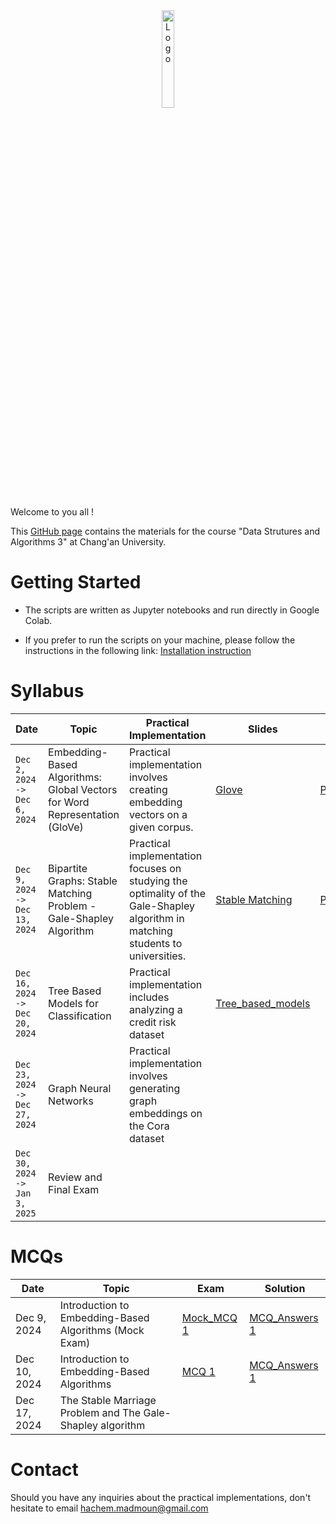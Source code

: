 <div align="center">
    <img src="./images/logo_Changan.png" alt="Logo" width="20%"/>
</div>

Welcome to you all !

This [GitHub page](https://hm-ai.github.io/Data_Structures_Algorithms/) contains the materials for the course "Data Strutures and Algorithms 3" at Chang'an University.

# Getting Started
* The scripts are written as Jupyter notebooks and run directly in Google Colab.

* If you prefer to run the scripts on your machine, please follow the instructions in the following link: [Installation instruction](https://colab.research.google.com/drive/1GtAF3kuPGDhxRYacLVUMm5S8f1uBA_oM?usp=sharing)


# Syllabus

| **Date**                       | **Topic**                                                                  | **Practical Implementation**                                                                                                    | Slides                                                     | **Colabs**                                                                                                     | **Solutions**                                                                                                           |
|--------------------------------|----------------------------------------------------------------------------|---------------------------------------------------------------------------------------------------------------------------------|------------------------------------------------------------|----------------------------------------------------------------------------------------------------------------|-------------------------------------------------------------------------------------------------------------------------|
| `Dec 2, 2024 -> Dec 6, 2024`   | Embedding-Based Algorithms: Global Vectors for Word Representation (GloVe) | Practical implementation involves creating embedding vectors on a given corpus.                                                 | [Glove](Slides/GloVe.pdf)                                  | [Programming_Session_1](https://colab.research.google.com/drive/1p5uRd4hJNaqInZh98hYuiknXI6Rc36-F?usp=sharing) | [Solution_Programming_Session_1](https://colab.research.google.com/drive/105sORnOHO8hPj0mj7fs2nFbkdYQjLtwk?usp=sharing) | 
| `Dec 9, 2024 -> Dec 13, 2024`  | Bipartite Graphs: Stable Matching Problem - Gale-Shapley Algorithm         | Practical implementation focuses on studying the optimality of the Gale-Shapley algorithm in matching students to universities. | [Stable Matching](Slides/Stable_Matching_Gale_Shapley.pdf) | [Programming_Session_2](https://colab.research.google.com/drive/1WFpsSRqH6D7DPo1jHxUC5Ln5FKN-OL5a?usp=sharing) | [Solution_Programming_Session_2](https://colab.research.google.com/drive/1mqoB_7h2H1da2F_BKfu94hR0FSIWSRRn?usp=sharing) | 
| `Dec 16, 2024 -> Dec 20, 2024` | Tree Based Models for Classification                                       | Practical implementation includes analyzing a credit risk dataset                                                               | [Tree_based_models](Slides/Tree_based_models.pdf)          |                                                                                                                |                                                                                                                         | 
| `Dec 23, 2024 -> Dec 27, 2024` | Graph Neural Networks                                                      | Practical implementation involves generating graph embeddings on the Cora dataset                                               |                                                            |                                                                                                                |                                                                                                                         | 
| `Dec 30, 2024 -> Jan 3, 2025`  | Review and Final Exam                                                      |                                                                                                                                 |                                                            |                                                                                                                |                                                                                                                         | 




# MCQs

| **Date**     | **Topic**                                                    | Exam                               | Solution                                       | 
|--------------|--------------------------------------------------------------|------------------------------------|------------------------------------------------| 
| Dec 9, 2024  | Introduction to Embedding-Based Algorithms   (Mock Exam)     | [Mock_MCQ 1](Mmcqs/Mock_MCQ_1.pdf) | [MCQ_Answers 1](mcqs/Mock_MCQ_1_Answers.pdf)   |
| Dec 10, 2024 | Introduction to Embedding-Based Algorithms                   | [MCQ 1](mcqs/MCQ_1.pdf)            | [MCQ_Answers 1](mcqs/MCQ_1_Answers.pdf)        |          
| Dec 17, 2024 | The Stable Marriage Problem and The Gale-Shapley algorithm   |                                    |                                                | 


# Contact
Should you have any inquiries about the practical implementations, don't hesitate to email hachem.madmoun@gmail.com
